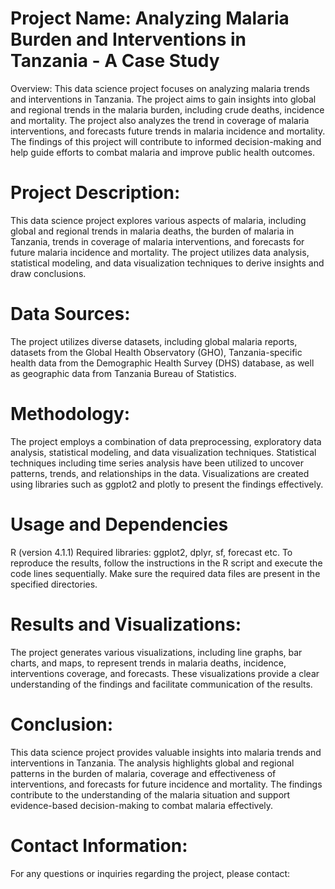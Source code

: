 # Project Name: Analyzing Malaria Burden and Interventions in Tanzania - A Case Study

Overview:
This data science project focuses on analyzing malaria trends and interventions in Tanzania. The project aims to gain insights into global and regional trends in the malaria burden, including crude deaths, incidence and mortality. The project also analyzes the trend in coverage of malaria interventions, and forecasts future trends in malaria incidence and mortality. The findings of this project will contribute to informed decision-making and help guide efforts to combat malaria and improve public health outcomes.

# Project Description:
This data science project explores various aspects of malaria, including global and regional trends in malaria deaths, the burden of malaria in Tanzania, trends in coverage of malaria interventions, and forecasts for future malaria incidence and mortality. The project utilizes data analysis, statistical modeling, and data visualization techniques to derive insights and draw conclusions.

# Data Sources:
The project utilizes diverse datasets, including global malaria reports, datasets from the Global Health Observatory (GHO), Tanzania-specific health data from the Demographic Health Survey (DHS) database, as well as geographic data from Tanzania Bureau of Statistics. 

# Methodology:
The project employs a combination of data preprocessing, exploratory data analysis, statistical modeling, and data visualization techniques. Statistical techniques including time series analysis have been utilized to uncover patterns, trends, and relationships in the data. Visualizations are created using libraries such as ggplot2 and plotly to present the findings effectively.

# Usage and Dependencies
R (version 4.1.1)
Required libraries: ggplot2, dplyr, sf, forecast etc.
To reproduce the results, follow the instructions in the R script and execute the code lines sequentially. Make sure the required data files are present in the specified directories.

# Results and Visualizations:
The project generates various visualizations, including line graphs, bar charts, and maps, to represent trends in malaria deaths, incidence, interventions coverage, and forecasts. These visualizations provide a clear understanding of the findings and facilitate communication of the results.

# Conclusion:
This data science project provides valuable insights into malaria trends and interventions in Tanzania. The analysis highlights global and regional patterns in the burden of malaria, coverage and effectiveness of interventions, and forecasts for future incidence and mortality. The findings contribute to the understanding of the malaria situation and support evidence-based decision-making to combat malaria effectively.

# Contact Information:
For any questions or inquiries regarding the project, please contact:

[Jane Nyandele]: [nyandele07@gmail.com]
